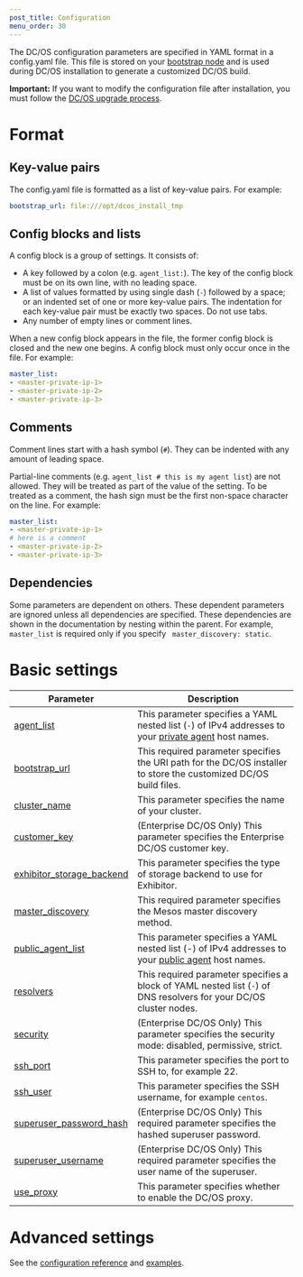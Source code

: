```yaml
---
post_title: Configuration
menu_order: 30
---
```


The DC/OS configuration parameters are specified in YAML format in a config.yaml file. This file is stored on your [bootstrap node](/docs/1.10/installing/custom/system-requirements/#bootstrap-node) and is used during DC/OS installation to generate a customized DC/OS build.

**Important:** If you want to modify the configuration file after installation, you must follow the [DC/OS upgrade process](/docs/1.10/installing/upgrading/).

# Format

## Key-value pairs
The config.yaml file is formatted as a list of key-value pairs. For example:

```yaml
bootstrap_url: file:///opt/dcos_install_tmp
```

## Config blocks and lists
A config block is a group of settings. It consists of:

- A key followed by a colon (e.g. `agent_list:`). The key of the config block must be on its own line, with no leading space.
- A list of values formatted by using single dash (`-`) followed by a space; or an indented set of one or more key-value pairs. The indentation for each key-value pair must be exactly two spaces. Do not use tabs.
- Any number of empty lines or comment lines.

When a new config block appears in the file, the former config block is closed and the new one begins. A config block must only occur once in the file. For example:

```yaml
master_list:
- <master-private-ip-1>
- <master-private-ip-2>
- <master-private-ip-3>
```

## Comments
Comment lines start with a hash symbol (`#`). They can be indented with any amount of leading space.

Partial-line comments (e.g. `agent_list # this is my agent list`) are not allowed. They will be treated as part of the value of the setting. To be treated as a comment, the hash sign must be the first non-space character on the line. For example:

```yaml
master_list:
- <master-private-ip-1>
# here is a comment
- <master-private-ip-2>
- <master-private-ip-3>
```

## Dependencies
Some parameters are dependent on others. These dependent parameters are ignored unless all dependencies are specified. These dependencies are shown in the documentation by nesting within the parent. For example, `master_list` is required only if you specify ` master_discovery: static`.

# Basic settings

| Parameter                              | Description                                                                                                                                               |
|----------------------------------------|-----------------------------------------------------------------------------------------------------------------------------------------------------------|
| [agent_list](/docs/1.10/installing/custom/configuration/configuration-parameters/#agent_list)      | This parameter specifies a YAML nested list (`-`) of IPv4 addresses to your [private agent](/docs/1.10/overview/concepts/#private-agent-node) host names.                  |
| [bootstrap_url](/docs/1.10/installing/custom/configuration/configuration-parameters/#bootstrap_url)                          | This required parameter specifies the URI path for the DC/OS installer to store the customized DC/OS build files.                                         |
| [cluster_name](/docs/1.10/installing/custom/configuration/configuration-parameters/#cluster_name)                           | This parameter specifies the name of your cluster.    |
| [customer_key](/docs/1.10/installing/custom/configuration/configuration-parameters/#customer_key)                  | (Enterprise DC/OS Only) This parameter specifies the Enterprise DC/OS customer key.   |
| [exhibitor_storage_backend](/docs/1.10/installing/custom/configuration/configuration-parameters/#exhibitor_storage_backend)         | This parameter specifies the type of storage backend to use for Exhibitor.          |
| [master_discovery](/docs/1.10/installing/custom/configuration/configuration-parameters/#master_discovery)                          | This required parameter specifies the Mesos master discovery method.         |
| [public_agent_list](/docs/1.10/installing/custom/configuration/configuration-parameters/#public_agent_list)       | This parameter specifies a YAML nested list (-) of IPv4 addresses to your [public agent](/docs/1.10/overview/concepts/#public-agent-node) host names.    |
| [resolvers](/docs/1.10/installing/custom/configuration/configuration-parameters/#resolvers)       | This required parameter specifies a block of YAML nested list (`-`) of DNS resolvers for your DC/OS cluster nodes.   |
| [security](/docs/1.10/installing/custom/configuration/configuration-parameters/#security)                           | (Enterprise DC/OS Only) This parameter specifies the security mode: disabled, permissive, strict.  |
| [ssh_port](/docs/1.10/installing/custom/configuration/configuration-parameters/#ssh_port)                           | This parameter specifies the port to SSH to, for example 22.          |
| [ssh_user](/docs/1.10/installing/custom/configuration/configuration-parameters/#ssh_user)                           | This parameter specifies the SSH username, for example `centos`.     |
| [superuser_password_hash](/docs/1.10/installing/custom/configuration/configuration-parameters/#superuser_password_hash)            | (Enterprise DC/OS Only) This required parameter specifies the hashed superuser password.      |
| [superuser_username](/docs/1.10/installing/custom/configuration/configuration-parameters/#superuser_username)               | (Enterprise DC/OS Only) This required parameter specifies the user name of the superuser.    |
| [use_proxy](/docs/1.10/installing/custom/configuration/configuration-parameters/#use_proxy)        | This parameter specifies whether to enable the DC/OS proxy.     |


# Advanced settings

See the [configuration reference](/docs/1.10/installing/custom/configuration/configuration-parameters/) and [examples](/docs/1.10/installing/custom/configuration/examples/).
